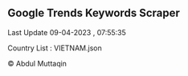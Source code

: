 

## Google Trends Keywords Scraper 
 
Last Update 09-04-2023 , 07:55:35

Country List :
VIETNAM.json



© Abdul Muttaqin 
